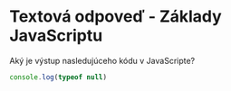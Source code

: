 # Textová odpoveď - Základy JavaScriptu

Aký je výstup nasledujúceho kódu v JavaScripte?

```javascript
console.log(typeof null)
```
